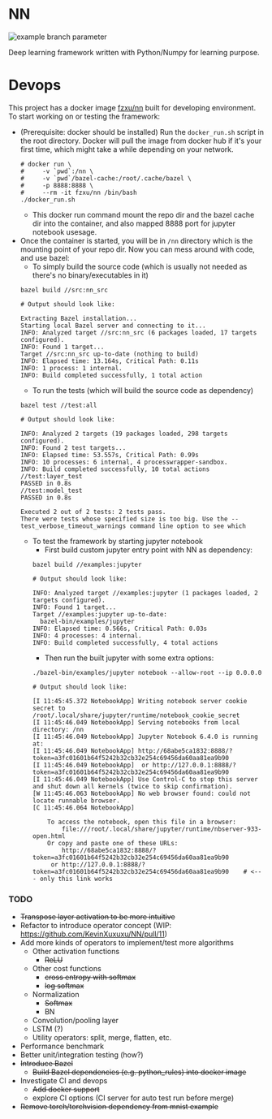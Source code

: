 # NN

![example branch parameter](https://github.com/KevinXuxuxu/NN/actions/workflows/main.yml/badge.svg?branch=main)

Deep learning framework written with Python/Numpy for learning purpose.

# Devops

This project has a docker image [fzxu/nn](https://hub.docker.com/repository/docker/fzxu/nn) built for developing environment. To start working on or testing the framework:

- (Prerequisite: docker should be installed) Run the `docker_run.sh` script in the root directory. Docker will pull the image from docker hub if it's your first time, which might take a while depending on your network.
    ```shell
    # docker run \
    #     -v `pwd`:/nn \
    #     -v `pwd`/bazel-cache:/root/.cache/bazel \
    #     -p 8888:8888 \
    #     --rm -it fzxu/nn /bin/bash
    ./docker_run.sh
    ```
    - This docker run command mount the repo dir and the bazel cache dir into the container, and also mapped 8888 port for jupyter notebook usesage.
- Once the container is started, you will be in `/nn` directory which is the mounting point of your repo dir. Now you can mess around with code, and use bazel:
    - To simply build the source code (which is usually not needed as there's no binary/executables in it)
    ```shell
    bazel build //src:nn_src
    
    # Output should look like:
    
    Extracting Bazel installation...
    Starting local Bazel server and connecting to it...
    INFO: Analyzed target //src:nn_src (6 packages loaded, 17 targets configured).
    INFO: Found 1 target...
    Target //src:nn_src up-to-date (nothing to build)
    INFO: Elapsed time: 13.164s, Critical Path: 0.11s
    INFO: 1 process: 1 internal.
    INFO: Build completed successfully, 1 total action
    ```
    - To run the tests (which will build the source code as dependency)
    ```shell
    bazel test //test:all
    
    # Output should look like:
    
    INFO: Analyzed 2 targets (19 packages loaded, 298 targets configured).
    INFO: Found 2 test targets...
    INFO: Elapsed time: 53.557s, Critical Path: 0.99s
    INFO: 10 processes: 6 internal, 4 processwrapper-sandbox.
    INFO: Build completed successfully, 10 total actions
    //test:layer_test                                                        PASSED in 0.8s
    //test:model_test                                                        PASSED in 0.8s

    Executed 2 out of 2 tests: 2 tests pass.
    There were tests whose specified size is too big. Use the --test_verbose_timeout_warnings command line option to see which
    ```
    - To test the framework by starting jupyter notebook
        - First build custom jupyter entry point with NN as dependency:
        ```shell
        bazel build //examples:jupyter

        # Output should look like:

        INFO: Analyzed target //examples:jupyter (1 packages loaded, 2 targets configured).
        INFO: Found 1 target...
        Target //examples:jupyter up-to-date:
          bazel-bin/examples/jupyter
        INFO: Elapsed time: 0.566s, Critical Path: 0.03s
        INFO: 4 processes: 4 internal.
        INFO: Build completed successfully, 4 total actions
        ```
        - Then run the built jupyter with some extra options:
        ```shell
        ./bazel-bin/examples/jupyter notebook --allow-root --ip 0.0.0.0

        # Output should look like:

        [I 11:45:45.372 NotebookApp] Writing notebook server cookie secret to /root/.local/share/jupyter/runtime/notebook_cookie_secret
        [I 11:45:46.049 NotebookApp] Serving notebooks from local directory: /nn
        [I 11:45:46.049 NotebookApp] Jupyter Notebook 6.4.0 is running at:
        [I 11:45:46.049 NotebookApp] http://68abe5ca1832:8888/?token=a3fc01601b64f5242b32cb32e254c69456da60aa81ea9b90
        [I 11:45:46.049 NotebookApp]  or http://127.0.0.1:8888/?token=a3fc01601b64f5242b32cb32e254c69456da60aa81ea9b90
        [I 11:45:46.049 NotebookApp] Use Control-C to stop this server and shut down all kernels (twice to skip confirmation).
        [W 11:45:46.063 NotebookApp] No web browser found: could not locate runnable browser.
        [C 11:45:46.064 NotebookApp] 

            To access the notebook, open this file in a browser:
                file:///root/.local/share/jupyter/runtime/nbserver-933-open.html
            Or copy and paste one of these URLs:
                http://68abe5ca1832:8888/?token=a3fc01601b64f5242b32cb32e254c69456da60aa81ea9b90
             or http://127.0.0.1:8888/?token=a3fc01601b64f5242b32cb32e254c69456da60aa81ea9b90    # <--- only this link works
        ```
### TODO

- ~~Transpose layer activation to be more intuitive~~
- Refactor to introduce operator concept (WIP: https://github.com/KevinXuxuxu/NN/pull/11)
- Add more kinds of operators to implement/test more algorithms
    - Other activation functions
        - ~~ReLU~~
    - Other cost functions
        - ~~cross entropy with softmax~~
        - ~~log softmax~~
    - Normalization
        - ~~Softmax~~
        - BN
    - Convolution/pooling layer
    - LSTM (?)
    - Utility operators: split, merge, flatten, etc.
- Performance benchmark
- Better unit/integration testing (how?)
- ~~Introduce Bazel~~
    - ~~Build Bazel dependencies (e.g. python_rules) into docker image~~
- Investigate CI and devops
    - ~~Add docker support~~
    - explore CI options (CI server for auto test run before merge)
- ~~Remove torch/torchvision dependency from mnist example~~
